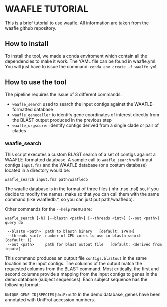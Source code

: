 # WAAFLE TUTORIAL
This is a brief tutorial to use waafle. All information are taken from the waafle github repository. 
## How to install
To install the tool, we made a conda enviroment which contain all the dependencies to make it work. The YAML file can be found in waafle.yml. You will just have to issue the command:
`conda env create -f waalfe.yml`
## How to use the tool
The pipeline requires the issue of 3 different commands: 
- `waafle_search` used to search the input contigs against the WAAFLE-formatted database
- `waafle_genecaller` to identify gene coordinates of interest directly from the BLAST output produced in the previous step 
- `waafle_orgscorer` identify contigs derived from a single clade or pair of clades
### waafle_search
This script executes a custom BLAST search of a set of contigs against a WAAFLE-formatted database.
A sample call to `waafle_search` with input contigs `input.fna` and the WAAFLE database (or a costum database) located in a directory would be: 

```waafle_search input.fna path/waafledb```

The waafle database is in the format of three files (.nhr .nsq .nsl) so, if you decide to modify the names, make so that you can call them with the same command (like waafledb.*, so you can just put path/waafledb).

Other commands for the `--help` menu are:

`waafle_search [-h] [--blastn <path>] [--threads <int>] [--out <path>] query db`
 ```
  --blastn <path>  path to blastn binary   [default: $PATH]
  --threads <int>  number of CPU cores to use in blastn search   [default: 1]
  --out <path>     path for blast output file   [default: <derived from input>] 
```
This command produces an output file `contigs.blastout` in the same location as the input contigs. 
The columns of the output match the requested columns from the BLAST command. Most critically, the first and second columns provide a mapping from the input contigs to genes in the demo database (subject sequences). Each subject sequence has the following format:

`UNIQUE-GENE-ID|SPECIES|UniProtID`
In the demo database, genes have been annotated with UniProt accession numbers.
